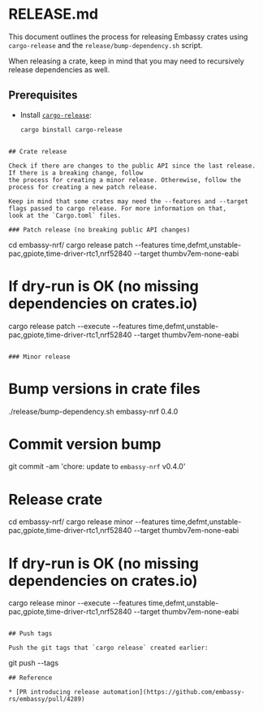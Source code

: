 # RELEASE.md

This document outlines the process for releasing Embassy crates using `cargo-release` and the `release/bump-dependency.sh` script.

When releasing a crate, keep in mind that you may need to recursively release dependencies as well. 

## Prerequisites

- Install [`cargo-release`](https://github.com/crate-ci/cargo-release):

  ```sh
  cargo binstall cargo-release
```

## Crate release

Check if there are changes to the public API since the last release. If there is a breaking change, follow
the process for creating a minor release. Otherewise, follow the process for creating a new patch release.

Keep in mind that some crates may need the --features and --target flags passed to cargo release. For more information on that,
look at the `Cargo.toml` files.

### Patch release (no breaking public API changes)

```
cd embassy-nrf/
cargo release patch --features time,defmt,unstable-pac,gpiote,time-driver-rtc1,nrf52840 --target thumbv7em-none-eabi

# If dry-run is OK (no missing dependencies on crates.io) 
cargo release patch --execute --features time,defmt,unstable-pac,gpiote,time-driver-rtc1,nrf52840 --target thumbv7em-none-eabi
```

### Minor release

```
# Bump versions in crate files
./release/bump-dependency.sh embassy-nrf 0.4.0

# Commit version bump
git commit -am 'chore: update to `embassy-nrf` v0.4.0'

# Release crate
cd embassy-nrf/
cargo release minor --features time,defmt,unstable-pac,gpiote,time-driver-rtc1,nrf52840 --target thumbv7em-none-eabi

# If dry-run is OK (no missing dependencies on crates.io) 
cargo release minor --execute --features time,defmt,unstable-pac,gpiote,time-driver-rtc1,nrf52840 --target thumbv7em-none-eabi
```

## Push tags

Push the git tags that `cargo release` created earlier:

```
git push --tags
```
## Reference

* [PR introducing release automation](https://github.com/embassy-rs/embassy/pull/4289)
